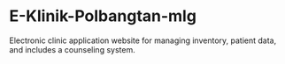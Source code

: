 # E-Klinik-Polbangtan-mlg
Electronic clinic application website for managing inventory, patient data, and includes a counseling system.
